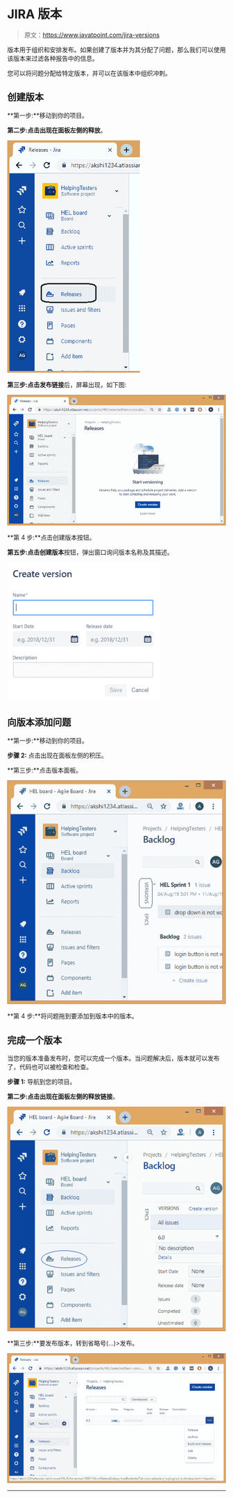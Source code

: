 # JIRA 版本

> 原文：<https://www.javatpoint.com/jira-versions>

版本用于组织和安排发布。如果创建了版本并为其分配了问题，那么我们可以使用该版本来过滤各种报告中的信息。

您可以将问题分配给特定版本，并可以在该版本中组织冲刺。

## 创建版本

**第一步:**移动到你的项目。

**第二步:**点击出现在面板左侧的**释放**。

![Jira Versions](img/9f5afec9f6f125d55a0fe2d3e869f98c.png)

**第三步:**点击**发布链接**后，屏幕出现，如下图:

![Jira Versions](img/fdf071a5af3c8dde27b9a54d91bd81fd.png)

**第 4 步:**点击创建版本按钮。

**第五步:**点击**创建版本**按钮，弹出窗口询问版本名称及其描述。

![Jira Versions](img/2243c03be9b0cb54e830e5a1a12b2f34.png)

## 向版本添加问题

**第一步:**移动到你的项目。

**步骤 2:** 点击出现在面板左侧的积压。

**第三步:**点击版本面板。

![Jira Versions](img/3cfe9b8ee0b591e06248dbd0a130dc36.png)

**第 4 步:**将问题拖到要添加到版本中的版本。

## 完成一个版本

当您的版本准备发布时，您可以完成一个版本。当问题解决后，版本就可以发布了，代码也可以被检查和检查。

**步骤 1:** 导航到您的项目。

**第二步:**点击出现在面板左侧的**释放链接**。

![Jira Versions](img/8b706c5eacc0e9d068d0f6be718fb276.png)

**第三步:**要发布版本，转到省略号(...)>发布。

![Jira Versions](img/f8186d9648a329bfacda70225a771097.png)

* * *